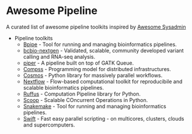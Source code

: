 Awesome Pipeline
================

A curated list of awesome pipeline toolkits inspired by [Awesome Sysadmin](https://github.com/kahun/awesome-sysadmin)

* Pipeline toolkits
  * [Bpipe](https://code.google.com/p/bpipe/) - Tool for running and managing bioinformatics pipelines.
  * [bcbio-nextgen](https://github.com/chapmanb/bcbio-nextgen) - Validated, scalable, community developed variant calling and RNA-seq analysis.
  * [piper](https://github.com/Molmed/piper) - A pipeline built on top of GATK Queue.
  * [Compss](http://www.bsc.es/computer-sciences/grid-computing/comp-superscalar) - Programming model for distributed infrastructures.
  * [Cosmos](https://cosmos.hms.harvard.edu) - Python library for massively parallel workflows.
  * [Nextflow](http://www.nextflow.io) - Flow-based computational toolkit for reproducibile and scalable bioinformatics pipelines. 
  * [Ruffus](http://www.ruffus.org.uk) - Computation Pipeline library for Python.
  * [Scoop](https://code.google.com/p/scoop/) - Scalable COncurrent Operations in Python.
  * [Snakemake](https://bitbucket.org/johanneskoester/snakemake/wiki/Home) - Tool for running and managing bioinformatics pipelines.
  * [Swift](http://swift-lang.org) - Fast easy parallel scripting - on multicores, clusters, clouds and supercomputers.
  
